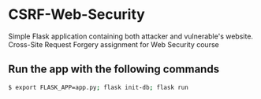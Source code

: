 # CSRF-Web-Security
Simple Flask application containing both attacker and vulnerable's website. Cross-Site Request Forgery assignment for Web Security course

## Run the app with the following commands

```bash
$ export FLASK_APP=app.py; flask init-db; flask run
```
